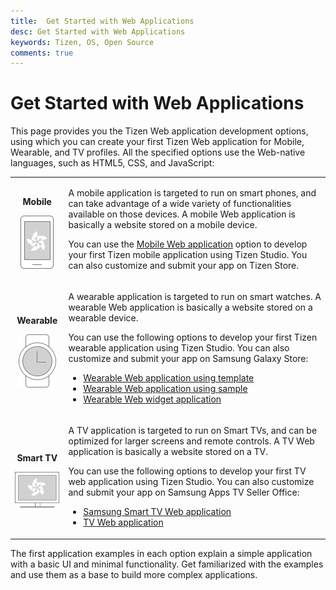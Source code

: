 ```yaml
---
title:  Get Started with Web Applications
desc: Get Started with Web Applications
keywords: Tizen, OS, Open Source
comments: true
---
```


# Get Started with Web Applications

This page provides you the Tizen Web application development options, using which you can create your first Tizen Web application for Mobile, Wearable, and TV profiles. All the specified options use the Web-native languages, such as HTML5, CSS, and JavaScript:

<table>
	<tbody>
		<tr>
			<td align="center"><p style="font-weight: bold">Mobile</p><img src="media/icon_getting_Native.png"/></td>
			<td>
			<p>A mobile application is targeted to run on smart phones, and can take advantage of a wide variety of functionalities available on those devices. A mobile Web application is basically a website stored on a mobile device.</p> 
            <p>You can use the <a href="mobile/first-app.md"> Mobile Web application</a> option to develop your first Tizen mobile application using Tizen Studio. You can also customize and submit your app on Tizen Store.</p>
			</td>
		</tr>
		<tr>
			<td align="center"><p style="font-weight: bold">Wearable</p><img src="media/icon_getting_Wearable.png" /></td>
			<td>
            <p>A wearable application is targeted to run on smart watches. A wearable Web application is basically a website stored on a wearable device.</p> 
			<p> You can use the following options to develop your first Tizen wearable application using Tizen Studio. You can also customize and submit your app on Samsung Galaxy Store:
			</p>
			<p>
				<ul>
					<li><a href="wearable/first-app.md">Wearable Web application using template</a></li>
					<li><a href="wearable-watch/first-app-watch.md">Wearable Web application using sample</a></li>
					<li><a href="wearable-widget/first-app-widget.md">Wearable Web widget application</a></li>
				</ul>
			</p>
			</td>
		</tr>
		<tr>
			<td align="center"><p style="font-weight: bold">Smart TV</p><img src="media/icon_getting_web.png" /></td>
			<td>
			<p>A TV application is targeted to run on Smart TVs, and can be optimized for larger screens and remote controls. A TV Web application is basically a website stored on a TV.</p>
			<p>You can use the following options to develop your first TV web application using Tizen Studio. You can also customize and submit your app on Samsung Apps TV Seller Office:</p>
			<p>
				<ul>
					<li><a href="tv/first-samsung-tv-app.md">Samsung Smart TV Web application</a></li>
					<li><a href="tv/first-app.md">TV Web application</a></li>
				</ul>
			</p>
			</td>
		</tr>
	</tbody>
</table>

The first application examples in each option explain a simple application with a basic UI and minimal functionality. Get familiarized with the examples and use them as a base to build more complex applications.